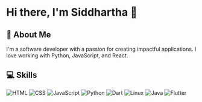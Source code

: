 # Hi there, I'm Siddhartha 👋

## 🌱 About Me
I'm a software developer with a passion for creating impactful applications. I love working with Python, JavaScript, and React.

## 💻 Skills
![HTML](https://www.w3.org/html/)
![CSS](https://img.shields.io/badge/CSS-100000?style=flat&logo=css3&logoColor=1572B6)
![JavaScript](https://img.shields.io/badge/JavaScript-100000?style=flat&logo=javascript&logoColor=F7DF1E)
![Python](https://img.shields.io/badge/Python-100000?style=flat&logo=python&logoColor=3776AB)
![Dart](https://img.shields.io/badge/Dart-100000?style=flat&logo=dart&logoColor=00BFFF)
![Linux](https://img.shields.io/badge/Linux-100000?style=flat&logo=linux&logoColor=FCC624)
![Java](https://img.shields.io/badge/Java-100000?style=flat&logo=java&logoColor=007396)
![Flutter](https://img.shields.io/badge/Flutter-100000?style=flat&logo=flutter&logoColor=02569B)
<!--
## 📈 Projects
- [Project One](https://github.com/username/project-one): A brief description of your project.
- [Project Two](https://github.com/username/project-two): Another brief description.

## 📫 Contact
- Email: siddhartha120105@gmail.com
<!--- Twitter: [@your_twitter](https://twitter.com/your_twitter) -->

<!--
**Siddhartha1215/siddhartha1215** is a ✨ _special_ ✨ repository because its `README.md` (this file) appears on your GitHub profile.

Here are some ideas to get you started:

- 🔭 I’m currently working on ...
- 🌱 I’m currently learning ...
- 👯 I’m looking to collaborate on ...
- 🤔 I’m looking for help with ...
- 💬 Ask me about ...
- 📫 How to reach me: ...
- 😄 Pronouns: ...
- ⚡ Fun fact: ...
-->
